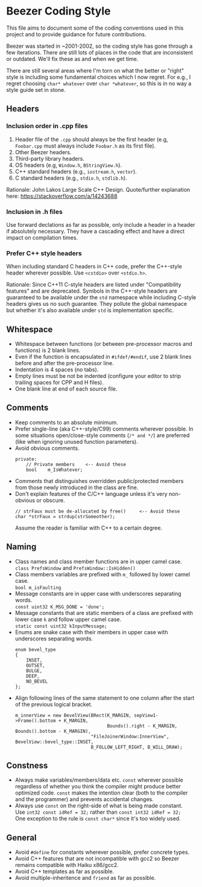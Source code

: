 # Beezer Coding Style

This file aims to document some of the coding conventions used in this project and to provide guidance for future contributions.

Beezer was started in ~2001-2002, so the coding style has gone through a few iterations.
There are still lots of places in the code that are inconsistent or outdated.
We'll fix these as and when we get time.

There are still several areas where I'm torn on what the better or "right" style is including some fundamental choices which I now regret.
For e.g., I regret choosing `char* whatever` over `char *whatever`, so this is in no way a style guide set in stone.


## Headers

### Inclusion order in .cpp files
1. Header file of the `.cpp` should always be the first header (e.g, `Foobar.cpp` must always include `Foobar.h` as its first file).
2. Other Beezer headers.
3. Third-party library headers.
4. OS headers (e.g, `Window.h`, `BStringView.h`).
5. C++ standard headers (e.g., `iostream.h`, `vector`).
6. C standard headers (e.g., `stdio.h`, `stdlib.h`).

Rationale: John Lakos Large Scale C++ Design.
Quote/further explanation here: https://stackoverflow.com/a/14243688

### Inclusion in .h files
Use forward declations as far as possible, only include a header in a header if absolutely necessary.
They have a cascading effect and have a direct impact on compilation times.

### Prefer C++ style headers
When including standard C headers in C++ code, prefer the C++-style header wherever possible.
Use `<cstdio>` over `<stdio.h>`.

Rationale: Since C++11 C-style headers are listed under "Compatibility features" and are deprecated.
Symbols in the C++-style headers are guaranteed to be available under the `std` namespace while including C-style headers gives us no such guarantee.
They pollute the global namespace but whether it's also available under `std` is implementation specific.


## Whitespace

- Whitespace between functions (or between pre-processor macros and functions) is 2 blank lines.
- Even if the function is encapsulated in `#ifdef/#endif`, use 2 blank lines before and after the pre-processor line.
- Indentation is 4 spaces (no tabs).
- Empty lines must be not be indented (configure your editor to strip trailing spaces for CPP and H files).
- One blank line at end of each source file.


## Comments

- Keep comments to an absolute minimum.
- Prefer single-line (aka C++-style/C99) comments wherever possible. In some situations open/close-style comments (`/* and */`) are preferred (like when ignoring unused function parameters).
- Avoid obvious comments.
   ```
   private:
       // Private members    <-- Avoid these
       bool    m_IsWhatever;
   ```
- Comments that distinguishes overridden public/protected members from those newly introduced in the class are fine.
- Don't explain features of the C/C++ language unless it's very non-obvious or obscure.
  ```
  // strFaux must be de-allocated by free()     <-- Avoid these
  char *strFaux = strdup(strSomeother);
  ```
  Assume the reader is familiar with C++ to a certain degree.


## Naming

- Class names and class member functions are in upper camel case.\
  `class PrefsWindow` and `PrefsWindow::IsHidden()`
- Class members variables are prefixed with `m_` followed by lower camel case.\
  `bool m_isFaulting`
- Message constants are in upper case with underscores separating words.\
  `const uint32 K_MSG_DONE = 'done';`
- Message constants that are static members of a class are prefixed with lower case `k` and follow upper camel case.\
  `static const uint32 kInputMessage;`
- Enums are snake case with their members in upper case with underscores separating words.
  ```
  enum bevel_type
  {
      INSET,
      OUTSET,
      BULGE,
      DEEP,
      NO_BEVEL
  };
  ```
- Align following lines of the same statement to one column after the start of the previous logical bracket.
  ```
  m_innerView = new BevelView(BRect(K_MARGIN, sepView1->Frame().bottom + K_MARGIN,
                                    Bounds().right - K_MARGIN, Bounds().bottom - K_MARGIN),
                              "FileJoinerWindow:InnerView", BevelView::bevel_type::INSET,
                              B_FOLLOW_LEFT_RIGHT, B_WILL_DRAW);
  ```


## Constness

- Always make variables/members/data etc. `const` wherever possible regardless of whether you think the compiler might produce better optimized code. `const` makes the intention clear (both to the compiler and the programmer) and prevents accidental changes.
- Always use `const` on the right-side of what is being made constant.\
  Use `int32 const idRef = 32;` rather than `const int32 idRef = 32;`\
  One exception to the rule is `const char*` since it's too widely used.


## General

- Avoid `#define` for constants wherever possible, prefer concrete types.
- Avoid C++ features that are not incompatible with gcc2 so Beezer remains compatible with Haiku x86/gcc2.
- Avoid C++ templates as far as possible.
- Avoid multiple-inheritence and `friend` as far as possible.
